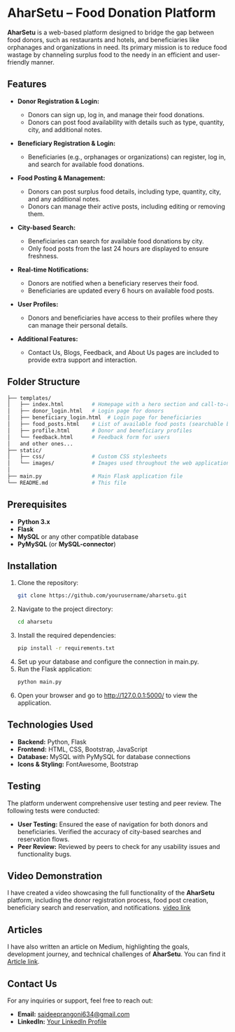 # AharSetu – Food Donation Platform

**AharSetu** is a web-based platform designed to bridge the gap between food donors, such as restaurants and hotels, and beneficiaries like orphanages and organizations in need. Its primary mission is to reduce food wastage by channeling surplus food to the needy in an efficient and user-friendly manner.

## Features

- **Donor Registration & Login:**
  - Donors can sign up, log in, and manage their food donations.
  - Donors can post food availability with details such as type, quantity, city, and additional notes.

- **Beneficiary Registration & Login:**
  - Beneficiaries (e.g., orphanages or organizations) can register, log in, and search for available food donations.

- **Food Posting & Management:**
  - Donors can post surplus food details, including type, quantity, city, and any additional notes.
  - Donors can manage their active posts, including editing or removing them.

- **City-based Search:**
  - Beneficiaries can search for available food donations by city.
  - Only food posts from the last 24 hours are displayed to ensure freshness.

- **Real-time Notifications:**
  - Donors are notified when a beneficiary reserves their food.
  - Beneficiaries are updated every 6 hours on available food posts.

- **User Profiles:**
  - Donors and beneficiaries have access to their profiles where they can manage their personal details.

- **Additional Features:**
  - Contact Us, Blogs, Feedback, and About Us pages are included to provide extra support and interaction.

## Folder Structure

```bash
├── templates/
│   ├── index.html         # Homepage with a hero section and call-to-action
│   ├── donor_login.html   # Login page for donors
│   ├── beneficiary_login.html  # Login page for beneficiaries
│   ├── food_posts.html    # List of available food posts (searchable by city)
│   ├── profile.html       # Donor and beneficiary profiles
│   └── feedback.html      # Feedback form for users
│   and other ones...
├── static/
│   ├── css/               # Custom CSS stylesheets
│   └── images/            # Images used throughout the web application
│  
├── main.py                # Main Flask application file
└── README.md              # This file

```

## Prerequisites

- **Python 3.x**
- **Flask**
- **MySQL** or any other compatible database
- **PyMySQL** (or **MySQL-connector**)

## Installation

1. Clone the repository:
   ```bash
   git clone https://github.com/yourusername/aharsetu.git
   ```
2. Navigate to the project directory:
   ```bash
   cd aharsetu
   ```
3. Install the required dependencies:
   ```bash
   pip install -r requirements.txt
   ```
4. Set up your database and configure the connection in main.py.
5. Run the Flask application:
   ```bash
   python main.py
   ```
6. Open your browser and go to http://127.0.0.1:5000/ to view the application.

## Technologies Used
- **Backend:** Python, Flask
- **Frontend:** HTML, CSS, Bootstrap, JavaScript
- **Database:** MySQL with PyMySQL for database connections
- **Icons & Styling:** FontAwesome, Bootstrap

## Testing
The platform underwent comprehensive user testing and peer review. The following tests were conducted:

- **User Testing:** Ensured the ease of navigation for both donors and beneficiaries. Verified the accuracy of city-based searches and reservation flows.
- **Peer Review:** Reviewed by peers to check for any usability issues and functionality bugs.

## Video Demonstration
I have created a video showcasing the full functionality of the **AharSetu** platform, including the donor registration process, food post creation, beneficiary search and reservation, and notifications.
[video link](https://youtu.be/Y0LKuk64Ysg)

## Articles
I have also written an article on Medium, highlighting the goals, development journey, and technical challenges of **AharSetu**. You can find it [Article link](https://medium.com/@saideeprangoni/developing-aharsetu-a-next-gen-solution-to-link-excess-food-with-hungry-hearts-in-real-time-2dd003db4346).

## Contact Us
For any inquiries or support, feel free to reach out:

- **Email:** saideeprangoni634@gmail.com
- **LinkedIn:** [Your LinkedIn Profile](https://www.linkedin.com/in/saideep-rangoni-54abb9300/)
